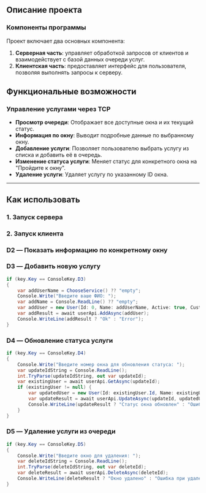
## Описание проекта

### Компоненты программы

Проект включает два основных компонента:

1. **Серверная часть**: управляет обработкой запросов от клиентов и взаимодействует с базой данных очереди услуг.
2. **Клиентская часть**: предоставляет интерфейс для пользователя, позволяя выполнять запросы к серверу.

## Функциональные возможности

### Управление услугами через TCP

- **Просмотр очереди**: Отображает все доступные окна и их текущий статус.
- **Информация по окну**: Выводит подробные данные по выбранному окну.
- **Добавление услуги**: Позволяет пользователю выбрать услугу из списка и добавить её в очередь.
- **Изменение статуса услуги**: Меняет статус для конкретного окна на "Пройдите к окну".
- **Удаление услуги**: Удаляет услугу по указанному ID окна.

---

## Как использовать

### 1. Запуск сервера

### 2. Запуск клиента

### D2 — Показать информацию по конкретному окну

### D3 — Добавить новую услугу
```C#
if (key.Key == ConsoleKey.D3) 
{
    var addUserName = ChooseService() ?? "empty";
    Console.Write("Введите ваше ФИО: ");
    var addName = Console.ReadLine() ?? "empty";
    var addUser = new User(Id: 0, Name: addUserName, Active: true, Customer: addName, Status: "Ожидайте");
    var addResult = await userApi.AddAsync(addUser);
    Console.WriteLine(addResult ? "Ok" : "Error");
}
```
### D4 — Обновление статуса услуги
```c#
if (key.Key == ConsoleKey.D4) 
{
    Console.Write("Введите номер окна для обновления статуса: ");
    var updateIdString = Console.ReadLine();
    int.TryParse(updateIdString, out var updateId);
    var existingUser = await userApi.GetAsync(updateId);
    if (existingUser != null) {
        var updatedUser = new User(Id: existingUser.Id, Name: existingUser.Name, Active: existingUser.Active, Customer: existingUser.Customer, Status: "Пройдите к окну");
        var updateResult = await userApi.UpdateAsync(updateId, updatedUser);
        Console.WriteLine(updateResult ? "Статус окна обновлен" : "Ошибка при обновлении статуса окна");
    }
}
```

### D5 — Удаление услуги из очереди

```c#
if (key.Key == ConsoleKey.D5) 
{
    Console.Write("Введите окно для удаления: ");
    var deleteIdString = Console.ReadLine();
    int.TryParse(deleteIdString, out var deleteId);
    var deleteResult = await userApi.DeleteAsync(deleteId);
    Console.WriteLine(deleteResult ? "Окно удалено" : "Ошибка при удалении окна");
}
```



